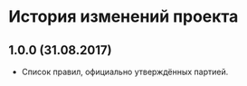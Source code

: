 # История изменений проекта

## 1.0.0 (31.08.2017)

* Список правил, официально утверждённых партией.
